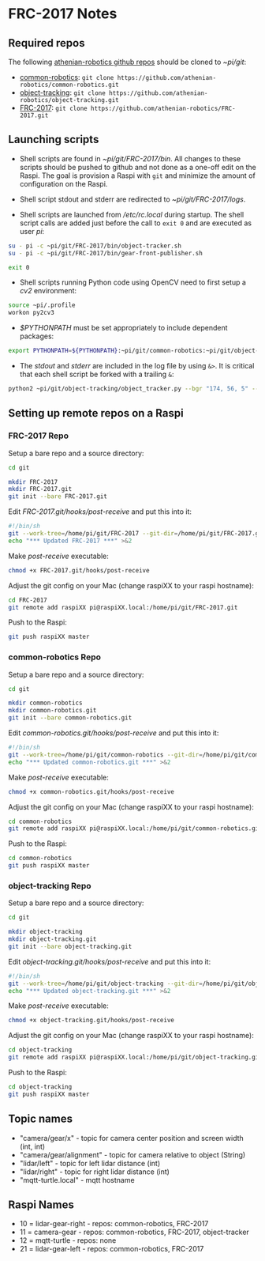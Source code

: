 # FRC-2017 Notes


## Required repos

The following [athenian-robotics github repos](https://github.com/athenian-robotics) should be cloned to *~pi/git*:

* [common-robotics](https://github.com/athenian-robotics/common-robotics): `git clone https://github.com/athenian-robotics/common-robotics.git`
* [object-tracking](https://github.com/athenian-robotics/object-tracking): `git clone https://github.com/athenian-robotics/object-tracking.git`
* [FRC-2017](https://github.com/athenian-robotics/FRC-2017): `git clone https://github.com/athenian-robotics/FRC-2017.git`

## Launching scripts

* Shell scripts are found in *~pi/git/FRC-2017/bin*. All changes to these scripts
should be pushed to github and not done as a one-off edit on the Raspi. The goal 
is provision a Raspi with `git` and minimize the amount of configuration 
on the Raspi. 

* Shell script stdout and stderr are redirected to *~pi/git/FRC-2017/logs*.

* Shell scripts are launched from */etc/rc.local* during startup.
The shell script calls are added just before the call to `exit 0` and are executed as user *pi*:
````bash
su - pi -c ~pi/git/FRC-2017/bin/object-tracker.sh
su - pi -c ~pi/git/FRC-2017/bin/gear-front-publisher.sh

exit 0
````

* Shell scripts running Python code using OpenCV need to first setup a *cv2* environment:
```bash
source ~pi/.profile
workon py2cv3
```

* *$PYTHONPATH* must be set appropriately to include dependent packages:
```bash
export PYTHONPATH=${PYTHONPATH}:~pi/git/common-robotics:~pi/git/object-tracking
```

* The *stdout* and *stderr* are included in the log file by using `&>`. It is critical that each shell script
be forked with a trailing `&`:
```bash
python2 ~pi/git/object-tracking/object_tracker.py --bgr "174, 56, 5" --width 400 --flip &> ~pi/git/FRC-2017/logs/object-tracker.out &
```

## Setting up remote repos on a Raspi

### FRC-2017 Repo

Setup a bare repo and a source directory:

```bash
cd git

mkdir FRC-2017
mkdir FRC-2017.git
git init --bare FRC-2017.git
```

Edit *FRC-2017.git/hooks/post-receive* and put this into it: 

```bash
#!/bin/sh
git --work-tree=/home/pi/git/FRC-2017 --git-dir=/home/pi/git/FRC-2017.git checkout -f
echo "*** Updated FRC-2017 ***" >&2
```

Make *post-receive* executable:
```bash
chmod +x FRC-2017.git/hooks/post-receive
```
Adjust the git config on your Mac (change raspiXX to your raspi hostname):

```bash
cd FRC-2017
git remote add raspiXX pi@raspiXX.local:/home/pi/git/FRC-2017.git
```

Push to the Raspi:
```bash
git push raspiXX master
```

### common-robotics Repo

Setup a bare repo and a source directory:

```bash
cd git

mkdir common-robotics
mkdir common-robotics.git
git init --bare common-robotics.git
```

Edit *common-robotics.git/hooks/post-receive* and put this into it: 

```bash
#!/bin/sh
git --work-tree=/home/pi/git/common-robotics --git-dir=/home/pi/git/common-robotics.git checkout -f
echo "*** Updated common-robotics.git ***" >&2
```

Make *post-receive* executable:
```bash
chmod +x common-robotics.git/hooks/post-receive
```

Adjust the git config on your Mac (change raspiXX to your raspi hostname):

```bash
cd common-robotics
git remote add raspiXX pi@raspiXX.local:/home/pi/git/common-robotics.git
```

Push to the Raspi:
```bash
cd common-robotics
git push raspiXX master
```

### object-tracking Repo

Setup a bare repo and a source directory:

```bash
cd git

mkdir object-tracking
mkdir object-tracking.git
git init --bare object-tracking.git
```

Edit *object-tracking.git/hooks/post-receive* and put this into it: 

```bash
#!/bin/sh
git --work-tree=/home/pi/git/object-tracking --git-dir=/home/pi/git/object-tracking.git checkout -f
echo "*** Updated object-tracking.git ***" >&2
```

Make *post-receive* executable:
```bash
chmod +x object-tracking.git/hooks/post-receive
```

Adjust the git config on your Mac (change raspiXX to your raspi hostname):

```bash
cd object-tracking
git remote add raspiXX pi@raspiXX.local:/home/pi/git/object-tracking.git
```

Push to the Raspi:
```bash
cd object-tracking
git push raspiXX master
```

## Topic names 
* "camera/gear/x" - topic for camera center position and screen width (int, int)
* "camera/gear/alignment" - topic for camera relative to object (String)
* "lidar/left" - topic for left lidar distance (int) 
* "lidar/right" - topic for right lidar distance (int)
* "mqtt-turtle.local" - mqtt hostname

## Raspi Names
* 10 = lidar-gear-right - repos: common-robotics, FRC-2017 
* 11 = camera-gear - repos: common-robotics, FRC-2017, object-tracker
* 12 = mqtt-turtle - repos: none
* 21 = lidar-gear-left - repos: common-robotics, FRC-2017
